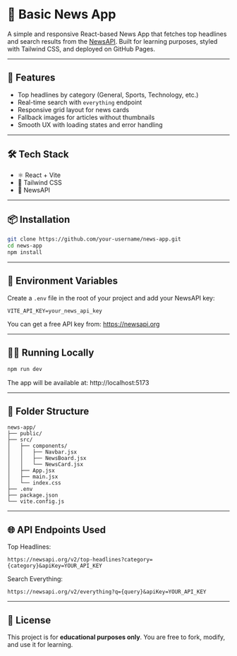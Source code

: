# 📰 Basic News App

A simple and responsive React-based News App that fetches top headlines and search results from the [NewsAPI](https://newsapi.org/). Built for learning purposes, styled with Tailwind CSS, and deployed on GitHub Pages.

---

## 🚀 Features

- Top headlines by category (General, Sports, Technology, etc.)
- Real-time search with `everything` endpoint
- Responsive grid layout for news cards
- Fallback images for articles without thumbnails
- Smooth UX with loading states and error handling

---

## 🛠️ Tech Stack

- ⚛️ React + Vite
- 🎨 Tailwind CSS
- 📡 NewsAPI

---

## 📦 Installation

```bash
git clone https://github.com/your-username/news-app.git
cd news-app
npm install
```
---

## 🔐 Environment Variables

Create a `.env` file in the root of your project and add your NewsAPI key:

```.env
VITE_API_KEY=your_news_api_key
```
You can get a free API key from: https://newsapi.org

---

## 🧑‍💻 Running Locally
```bash
npm run dev
```
The app will be available at: http://localhost:5173

---

## 📂 Folder Structure
```pgsql
news-app/
├── public/
├── src/
│   ├── components/
│   │   ├── Navbar.jsx
│   │   ├── NewsBoard.jsx
│   │   └── NewsCard.jsx
│   ├── App.jsx
│   ├── main.jsx
│   └── index.css
├── .env
├── package.json
└── vite.config.js
```
---

## 🌐 API Endpoints Used

Top Headlines:
```
https://newsapi.org/v2/top-headlines?category={category}&apiKey=YOUR_API_KEY
```

Search Everything:
```
https://newsapi.org/v2/everything?q={query}&apiKey=YOUR_API_KEY
```

---

## 📜 License

This project is for **educational purposes only**. You are free to fork, modify, and use it for learning.
